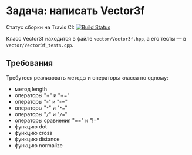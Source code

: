 # Задача: написать Vector3f

Статус сборки на Travis CI: [![Build Status](https://travis-ci.org/ps-group/dive-into-cpp.svg?branch=master)](https://travis-ci.org/ps-group/dive-into-cpp)

Класс Vector3f находится в файле `vector/Vector3f.hpp`, а его тесты &mdash; в `vector/Vector3f_tests.cpp`.

## Требования

Требутеся реализовать методы и операторы класса по одному:

* метод length
* операторы "+" и "+="
* операторы "-" и "-="
* операторы "`*`" и "`*=`"
* операторы "`/`" и "`/=`"
* операторы сравнения "==" и "!="
* функцию dot
* функцию cross
* функцию distance
* функцию normalize
